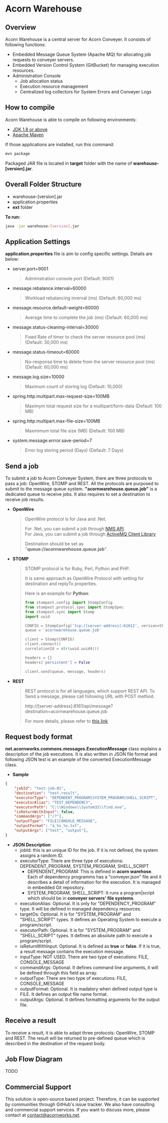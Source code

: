 # Acorn Warehouse

## Overview
Acorn Warehouse is a central server for Acorn Conveyer. It consists of following functions:

* Embedded Message Queue System (Apache MQ) for allocating job requests to conveyer servers.
* Embedded Version Control System (GitBucket) for managing execution resources.
* Administration Console
  * Job allocation status
  * Execution resource management
  * Centralized log collectors for System Errors and Conveyer Logs

## How to compile
Acorn Warehouse is able to compile on following environments:

* [JDK 1.8 or above](http://java.oracle.com)
* [Apache Maven](http://http://maven.apache.org)

If those applications are installed, run this command:

```bash
mvn package
```

Packaged JAR file is located in **target** folder with the name of **warehouse-[version].jar**.

## Overall Folder Structure

* warehouse-[version].jar
* application.properties
* **ext** folder

**To run:**
```bash
java -jar warehouse-[version].jar
```

## Application Settings

**application.properties** file is aim to config specific settings. Details are below:

* server.port=9001
  > Administration console port (Default: 9001)
* message.rebalance.interval=60000
  > Workload rebalancing inrerval (ms) (Default: 60,000 ms)
* message.resource.default-weight=60000
  > Average time to complete the job (ms) (Default: 60,000 ms)
* message.status-cleaning-interval=30000
  > Fixed Rate of timer to check the server resource pool (ms) (Default: 30,000 ms)
* message.status-timeout=60000
  > No-response time to delete from the server resource pool (ms) (Default: 60,000 ms) 
* message.log.size=10000
  > Maximum count of storing log (Default: 10,000)
* spring.http.multipart.max-request-size=100MB
  > Maximym total request size for a multipart/form-data (Default: 100 MB)
* spring.http.multipart.max-file-size=100MB
  > Maxmimum total file size (MB) (Default: 100 MB)
* system.message.errror.save-period=7
  > Error log storing period (Days) (Default: 7 Days)

## Send a job

To submit a job to Acorn Conveyer System, there are three protocols to pass a job: OpenWire, STOMP and REST. All the protocols are purposed to submit to the message queue system. **"acornwarehouse.queue.job"** is a dedicated queue to receive jobs. It also requires to set a destination to receive job results.

* **OpenWire**
  > OpenWire protocol is for Java and .Net. 
  >
  > For .Net, you can submit a job through [NMS API](http://activemq.apache.org/nms/).  
  > For Java, you can submit a job through [ActiveMQ Client Library](https://mvnrepository.com/artifact/org.apache.activemq/activemq-client/5.14.1)
  > 
  > Destination should be set as "**queue://acornwarehouse.queue.job**".  
  
* **STOMP**
  > STOMP protocol is for Ruby, Perl, Python and PHP.
  >
  > It is same approach as OpenWire Protocol with setting for destination and replyTo properties.
  >
  > Here is an example for **Python**:
  > ```python
  > from stompest.config import StompConfig
  > from stompest.protocol.spec import StompSpec
  > from stompest.sync import Stomp
  > import uuid
  > 
  > CONFIG = StompConfig('tcp:/[server-address]:61612', version=StompSpec.VERSION_1_1)
  > queue = 'acornwarehouse.queue.job'
  > 
  > client = Stomp(CONFIG)
  > client.connect()
  > correlationId = str(uuid.uuid4())
  > 
  > headers = {}
  > headers['persistent'] = False
  > 
  > client.send(queue, message, headers)
  >
  > ```

* **REST**
  > REST protocol is for all languages, which support REST API. 
  > To Send a message, please call following URL with POST method. 
  > 
  > http://[server-address]:8161/api/message?destination=acornwarehouse.queue.job
  >
  > For more details, please refer to [this link](http://activemq.apache.org/rest.html)
  >

## Request body format
**net.acornworks.commons.messages.ExecutionMessage** class explains a description of the job executions. It is also written in JSON file format and following JSON test is an example of the converted ExecutionMessage class.

* **Sample**
```JSON
{
	"jobId": "test-job-01",
	"destination": "test.result",
	"executorType": "DEPENDENT_PROGRAM|SYSTEM_PROGRAM|SHELL_SCRIPT",
	"executorAlias": "TEST_DEPENDENCY",
	"executorPath": "C:\\Windows\\System32\\find.exe",
	"isReturnWithInput": false,
	"commandArgs": ["/?"],
	"outputType": "FILE|CONSOLE_MESSAGE",
	"outputFormat": "a_%s_%s.txt",
	"outputArgs": ["test", "output"],
}
```

* **JSON Description**
  * jobId: this is an unique ID for the job. If it is not defined, the system assigns a random ID.
  * executorType: There are three type of executions: DEPENDENT_PROGRAM, SYSTEM_PROGRAM, SHELL_SCRIPT
    * DEPENDENT_PROGRAM: This is defined in **acorn warehose**. Each of dependency programms has a "conveyer.json" file and it describes a detail of information for the execution. It is managed in embedded Git repository.
    * SYSTEM_PROGRAM, SHELL_SCRIPT: It runs a program|script which should be in **conveyer servers' file systems**.
  * executionAlias: Optional. It is only for "DEPENDENCY_PROGRAM" type. It will be defined in managed dependency resources.
  * targetOs: Optional. It is for "SYSTEM_PROGRAM" and "SHELL_SCRIPT" types. It defines an Operating System to execute a program/script.
  * executorPath: Optional. It is for "SYSTEM_PROGRAM" and "SHELL_SCRIPT" types. It defines an absolute path to execute a program/script.
  * isReturnWithInput: Optional. It is defined as **true** or **false**. If it is true, a result message contains the execution message.
  * inputType: NOT USED. There are two type of executions: FILE, CONSOLE_MESSAGE
  * commandArgs: Optional. It defines command line arguments, it will be defined through this field as array.
  * outputType: There are two type of executions: FILE, CONSOLE_MESSAGE
  * outputFormat: Optional. It is madatory when defined output type is FILE. It defines an output file name format.
  * outputArgs: Optional. It defines formatting arguments for the output file.

## Receive a result

To receive a result, it is able to adapt three protocols: OpenWire, STOMP and REST. The result will be returned to pre-defined queue which is described in the destination of the request body.

## Job Flow Diagram
TODO


## Commercial Support
This solution is open-source based project. Therefore, it can be supported by communities through GitHub's issue tracker.
We also have consulting and commercial support services. If you want to discuss more, please contact at contact@acornworks.net.


